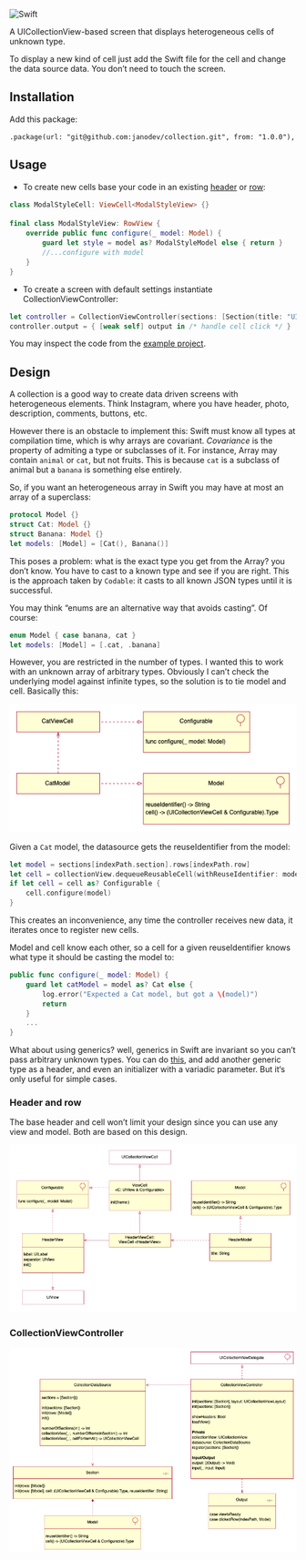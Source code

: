 ![Swift](https://github.com/janodev/collection/workflows/Swift/badge.svg?branch=master)

A UICollectionView-based screen that displays heterogeneous cells of unknown type.

To display a new kind of cell just add the Swift file for the cell and change the data source data. You don’t need to touch the screen.

## Installation

Add this package:
```
.package(url: "git@github.com:janodev/collection.git", from: "1.0.0"),
```

## Usage

- To create new cells base your code in an existing [header](https://github.com/janodev/collection/blob/master/sources/main/cells/header/HeaderViewCell.swift) or [row](https://github.com/janodev/collection/blob/master/sources/main/cells/row/RowViewCell.swift):

```swift
class ModalStyleCell: ViewCell<ModalStyleView> {}

final class ModalStyleView: RowView {
    override public func configure(_ model: Model) {
        guard let style = model as? ModalStyleModel else { return }
        //...configure with model
    }
}
```

- To create a screen with default settings instantiate CollectionViewController:

```swift
let controller = CollectionViewController(sections: [Section(title: "UIModalPresentationStyle", rows: [])
controller.output = { [weak self] output in /* handle cell click */ }
```

You may inspect the code from the [example project](https://github.com/janodev/collection/tree/master/example).

## Design

A collection is a good way to create data driven screens with heterogeneous elements. Think Instagram, where you have header, photo, description, comments, buttons, etc. 

However there is an obstacle to implement this: Swift must know all types at compilation time, which is why arrays are covariant. *Covariance* is the property of admiting a type or subclasses of it. For instance, Array<Animal> may contain `animal` or `cat`, but not fruits. This is because `cat` is a subclass of animal but a `banana` is something else entirely.

So, if you want an heterogeneous array in Swift you may have at most an array of a superclass:
```swift
protocol Model {}
struct Cat: Model {}
struct Banana: Model {}
let models: [Model] = [Cat(), Banana()]
```
This poses a problem: what is the exact type you get from the Array? you don’t know. You have to cast to a known type and see if you are right. This is the approach taken by `Codable`: it casts to all known JSON types until it is successful.

You may think “enums are an alternative way that avoids casting”. Of course:
```swift
enum Model { case banana, cat }
let models: [Model] = [.cat, .banana]
```
However, you are restricted in the number of types. I wanted this to work with an unknown array of arbitrary types. Obviously I can’t check the underlying model against infinite types, so the solution is to tie model and cell. Basically this:

![RowModel](https://raw.githubusercontent.com/janodev/collection/main/docs/CatViewCell.png)

Given a `Cat` model, the datasource gets the reuseIdentifier from the model:
```swift
let model = sections[indexPath.section].rows[indexPath.row]
let cell = collectionView.dequeueReusableCell(withReuseIdentifier: model.reuseIdentifier(), for: indexPath)
if let cell = cell as? Configurable {
    cell.configure(model)
}
```
This creates an inconvenience, any time the controller receives new data, it iterates once to register new cells.

Model and cell know each other, so a cell for a given reuseIdentifier knows what type it should be casting the model to:
```swift
public func configure(_ model: Model) {
    guard let catModel = model as? Cat else {
        log.error("Expected a Cat model, but got a \(model)")
        return
    }
    ...
}
```

What about using generics? well, generics in Swift are invariant so you can’t pass arbitrary unknown types. You can do [this](https://gist.github.com/janodev/7541cb4ac5f9878f30c3902ed51d523c), and add another generic type as a header, and even an initializer with a variadic parameter. But it‘s only useful for simple cases.

### Header and row

The base header and cell won’t limit your design since you can use any view and model. Both are based on this design.

![Provided Header](https://raw.githubusercontent.com/janodev/collection/main/docs/provided-header.png)

### CollectionViewController

![CollectionViewController](https://raw.githubusercontent.com/janodev/collection/main/docs/CollectionViewController.png)
